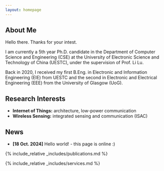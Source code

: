 ```yaml
---
layout: homepage
---
```


## About Me

Hello there. Thanks for your intest.

I am currently a 5th year Ph.D. candidate in the Department of Computer Science and Engineering (CSE) at the University of Electronic Science and Technology of China (UESTC), under the supervision of Prof. Li Lu. 

Back in 2020, I received my first B.Eng. in Electronic and Information Engineering (EIE) from UESTC and the second in Electronic and Electrical Engineering (EEE) from the University of Glasgow (UoG).

## Research Interests

- **Internet of Things:** architecture, low-power communication
- **Wireless Sensing:** integrated sensing and communication (ISAC)

## News

- **[18 Oct. 2024]** Hello world! - this page is online :)

{% include_relative _includes/publications.md %}

{% include_relative _includes/services.md %}
